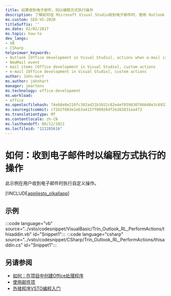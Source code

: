 ```yaml
---
title: 如果收到电子邮件，则以编程方式执行操作
description: 了解如何在 Microsoft Visual Studio收到电子邮件时，使用 Outlook 以编程方式执行自定义Outlook。
ms.custom: SEO-VS-2020
titleSuffix: ''
ms.date: 02/02/2017
ms.topic: how-to
dev_langs:
- VB
- CSharp
helpviewer_keywords:
- Outlook [Office development in Visual Studio], actions when e-mail is received
- NewMail event
- mail items [Office development in Visual Studio], custom actions
- e-mail [Office development in Visual Studio], custom actions
author: John-Hart
ms.author: johnhart
manager: jmartens
ms.technology: office-development
ms.workload:
- office
ms.openlocfilehash: 74eb8e8e210fc382ad21b3b52c02e4ef859630766648e3c6932bae90d226e743
ms.sourcegitcommit: c72b2f603e1eb3a4157f00926df2e263831ea472
ms.translationtype: MT
ms.contentlocale: zh-CN
ms.lasthandoff: 08/12/2021
ms.locfileid: "121285616"
---
```

# <a name="how-to-programmatically-perform-actions-when-an-email-message-is-received"></a>如何：收到电子邮件时以编程方式执行的操作
  此示例在用户收到电子邮件时执行自定义操作。

 [!INCLUDE[appliesto_olkallapp](../vsto/includes/appliesto-olkallapp-md.md)]

## <a name="example"></a>示例
 :::code language="vb" source="../vsto/codesnippet/VisualBasic/Trin_Outlook_RL_PerformActions/thisaddin.vb" id="Snippet1":::
 :::code language="csharp" source="../vsto/codesnippet/CSharp/Trin_Outlook_RL_PerformActions/thisaddin.cs" id="Snippet1":::

## <a name="see-also"></a>另请参阅
- [如何：在项目中创建Office处理程序](../vsto/how-to-create-event-handlers-in-office-projects.md)
- [使用邮件项](../vsto/working-with-mail-items.md)
- [外接程序VSTO编程入门](../vsto/getting-started-programming-vsto-add-ins.md)

